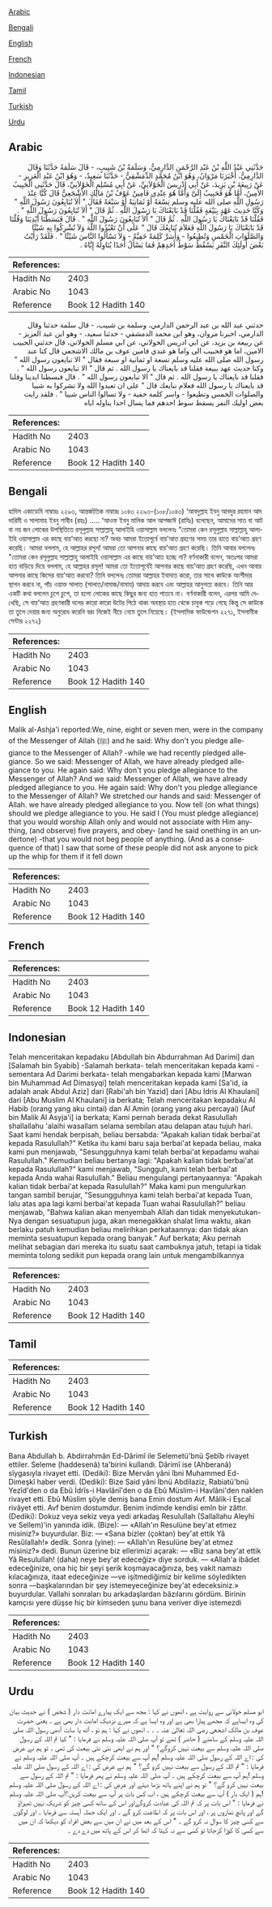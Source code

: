 [Arabic](#arabic)

[Bengali](#bengali)

[English](#english)

[French](#french)

[Indonesian](#indonesian)

[Tamil](#tamil)

[Turkish](#turkish)

[Urdu](#urdu)

## Arabic


<div dir="rtl" lang="ar" style={{fontSize:'larger',backgroundColor:'#f8f9fa',padding:20}}>
حَدَّثَنِي عَبْدُ اللَّهِ بْنُ عَبْدِ الرَّحْمَنِ الدَّارِمِيُّ، وَسَلَمَةُ بْنُ شَبِيبٍ، - قَالَ سَلَمَةُ حَدَّثَنَا وَقَالَ الدَّارِمِيُّ، أَخْبَرَنَا مَرْوَانُ، وَهُوَ ابْنُ مُحَمَّدٍ الدِّمَشْقِيُّ - حَدَّثَنَا سَعِيدٌ، - وَهُوَ ابْنُ عَبْدِ الْعَزِيزِ - عَنْ رَبِيعَةَ بْنِ يَزِيدَ، عَنْ أَبِي إِدْرِيسَ الْخَوْلاَنِيِّ، عَنْ أَبِي مُسْلِمٍ الْخَوْلاَنِيِّ، قَالَ حَدَّثَنِي الْحَبِيبُ الأَمِينُ، أَمَّا هُوَ فَحَبِيبٌ إِلَىَّ وَأَمَّا هُوَ عِنْدِي فَأَمِينٌ عَوْفُ بْنُ مَالِكٍ الأَشْجَعِيُّ قَالَ كُنَّا عِنْدَ رَسُولِ اللَّهِ صلى الله عليه وسلم تِسْعَةً أَوْ ثَمَانِيَةً أَوْ سَبْعَةً فَقَالَ ‏"‏ أَلاَ تُبَايِعُونَ رَسُولَ اللَّهِ ‏"‏ وَكُنَّا حَدِيثَ عَهْدٍ بِبَيْعَةٍ فَقُلْنَا قَدْ بَايَعْنَاكَ يَا رَسُولَ اللَّهِ ‏.‏ ثُمَّ قَالَ ‏"‏ أَلاَ تُبَايِعُونَ رَسُولَ اللَّهِ ‏"‏ ‏.‏ فَقُلْنَا قَدْ بَايَعْنَاكَ يَا رَسُولَ اللَّهِ ‏.‏ ثُمَّ قَالَ ‏"‏ أَلاَ تُبَايِعُونَ رَسُولَ اللَّهِ ‏"‏ ‏.‏ قَالَ فَبَسَطْنَا أَيْدِيَنَا وَقُلْنَا قَدْ بَايَعْنَاكَ يَا رَسُولَ اللَّهِ فَعَلاَمَ نُبَايِعُكَ قَالَ ‏"‏ عَلَى أَنْ تَعْبُدُوا اللَّهَ وَلاَ تُشْرِكُوا بِهِ شَيْئًا وَالصَّلَوَاتِ الْخَمْسِ وَتُطِيعُوا - وَأَسَرَّ كَلِمَةً خَفِيَّةً - وَلاَ تَسْأَلُوا النَّاسَ شَيْئًا ‏"‏ ‏.‏ فَلَقَدْ رَأَيْتُ بَعْضَ أُولَئِكَ النَّفَرِ يَسْقُطُ سَوْطُ أَحَدِهِمْ فَمَا يَسْأَلُ أَحَدًا يُنَاوِلُهُ إِيَّاهُ ‏.‏
</div>
<div style={{backgroundColor:'#f8f9fa',padding:20, marginBottom: 10}}><table> <thead> <tr> <th>References:</th> <th></th> </tr> </thead> <tbody><tr><td>Hadith No</td><td>2403</td></tr><tr><td>Arabic No</td><td>1043</td></tr><tr><td>Reference</td><td>Book 12 Hadith 140</td></tr></tbody></table></div>


<div dir="rtl" lang="ar" style={{fontSize:'larger',backgroundColor:'#f8f9fa',padding:20}}>
حدثني عبد الله بن عبد الرحمن الدارمي، وسلمة بن شبيب، - قال سلمة حدثنا وقال الدارمي، اخبرنا مروان، وهو ابن محمد الدمشقي - حدثنا سعيد، - وهو ابن عبد العزيز - عن ربيعة بن يزيد، عن ابي ادريس الخولاني، عن ابي مسلم الخولاني، قال حدثني الحبيب الامين، اما هو فحبيب الى واما هو عندي فامين عوف بن مالك الاشجعي قال كنا عند رسول الله صلى الله عليه وسلم تسعة او ثمانية او سبعة فقال " الا تبايعون رسول الله " وكنا حديث عهد ببيعة فقلنا قد بايعناك يا رسول الله . ثم قال " الا تبايعون رسول الله " . فقلنا قد بايعناك يا رسول الله . ثم قال " الا تبايعون رسول الله " . قال فبسطنا ايدينا وقلنا قد بايعناك يا رسول الله فعلام نبايعك قال " على ان تعبدوا الله ولا تشركوا به شييا والصلوات الخمس وتطيعوا - واسر كلمة خفية - ولا تسالوا الناس شييا " . فلقد رايت بعض اوليك النفر يسقط سوط احدهم فما يسال احدا يناوله اياه
</div>
<div style={{backgroundColor:'#f8f9fa',padding:20, marginBottom: 10}}><table> <thead> <tr> <th>References:</th> <th></th> </tr> </thead> <tbody><tr><td>Hadith No</td><td>2403</td></tr><tr><td>Arabic No</td><td>1043</td></tr><tr><td>Reference</td><td>Book 12 Hadith 140</td></tr></tbody></table></div>

## Bengali


<div dir="ltr" lang="bn" style={{fontSize:'larger',backgroundColor:'#f8f9fa',padding:20}}>
হাদিস একাডেমি নাম্বারঃ ২২৯৩, আন্তর্জাতিক নাম্বারঃ ১০৪৩ ২২৯৩-(১০৮/১০৪৩) ‘আবদুল্লাহ ইবনু আবদুর রহমান আদ দারিমী ও সালামাহ ইবনু শাবীব (রহঃ) ..... ‘আওফ ইবনু মালিক আল আশজাঈ (রাযিঃ) বলেছেন, আমাদের সাত বা আট বা নয় জন লোকের উপস্থিতিতে রসূলুল্লাহ সাল্লাল্লাহু আলাইহি ওয়াসাল্লাম বললেনঃ “তোমরা কেন রসূলুল্লাহ সাল্লাল্লাহু আলাইহি ওয়াসাল্লাম এর কাছে বায়’আত করছো না? অথচ আমরা ইতোপূর্বে বায়’আত গ্রহণের সময় তার হাতে বায়’আত গ্রহণ করেছি। আমরা বললাম, হে আল্লাহর রসূল! আমরা তো আপনার কাছে বায়’আত গ্রহণ করেছি। তিনি আবার বললেনঃ "তোমরা কেন রসূলুল্লাহ সাল্লাল্লাহু আলাইহি ওয়াসাল্লাম এর কাছে বায়’আত হচ্ছে না? বর্ণনাকারী বলেন, অতঃপর আমরা হাত বাড়িয়ে দিয়ে বললাম, হে আল্লাহর রসূল! আমরা তো ইতোপূর্বেই আপনার কাছে বায়’আত গ্রহণ করেছি, এখন আবার আপনার কাছে কিসের বায়’আত করবো? তিনি বললেনঃ তোমরা আল্লাহর ইবাদাত করো, তার সাথে কাউকে অংশীদার স্থাপন করবে না, পাঁচ ওয়াক্ত সালাত (সালাত/নামাজ/নামায) আদায় করবে এবং আল্লাহর আনুগত্য করবে। তিনি আর একটি কথা বললেন চুপে চুপে, তা হলো লোকের কাছে কিছুর জন্য হাত পাতবে না। বর্ণনাকারী বলেন, এরপর আমি দেখেছি, সে বায়’আত গ্রহণকারী দলের কারো কারো উটের পিঠে থাকা অবস্থায় হাত থেকে চাবুক পড়ে গেছে কিন্তু সে কাউকে তা তুলে দেয়ার জন্য অনুরোধ করেনি বরং নিজেই নীচে নেমে তুলে নিয়েছে। (ইসলামিক ফাউন্ডেশন ২২৭১, ইসলামীক সেন্টার ২২৭২)
</div>
<div style={{backgroundColor:'#f8f9fa',padding:20, marginBottom: 10}}><table> <thead> <tr> <th>References:</th> <th></th> </tr> </thead> <tbody><tr><td>Hadith No</td><td>2403</td></tr><tr><td>Arabic No</td><td>1043</td></tr><tr><td>Reference</td><td>Book 12 Hadith 140</td></tr></tbody></table></div>

## English


<div dir="ltr" lang="en" style={{fontSize:'larger',backgroundColor:'#f8f9fa',padding:20}}>
Malik al-Ashja'i reported:We, nine, eight or seven men, were in the company of the Messenger of Allah (ﷺ) and he said: Why don't you pledge allegiance to the Messenger of Allah? -while we had recently pledged allegiance. So we said: Messenger of Allah, we have already pledged allegiance to you. He again said: Why don't you pledge allegiance to the Messenger of Allah? And we said: Messenger of Allah, we have already pledged allegiance to you. He again said: Why don't you pledge allegiance to the Messenger of Allah? We stretched our hands and said: Messenger of Allah. we have already pledged allegiance to you. Now tell (on what things) should we pledge allegiance to you. He said I (You must pledge allegiance) that you would worship Allah only and would not associate with Him anything, (and observe) five prayers, and obey- (and he said onething in an undertone) -that you would not beg people of anything. (And as a consequence of that) I saw that some of these people did not ask anyone to pick up the whip for them if it fell down
</div>
<div style={{backgroundColor:'#f8f9fa',padding:20, marginBottom: 10}}><table> <thead> <tr> <th>References:</th> <th></th> </tr> </thead> <tbody><tr><td>Hadith No</td><td>2403</td></tr><tr><td>Arabic No</td><td>1043</td></tr><tr><td>Reference</td><td>Book 12 Hadith 140</td></tr></tbody></table></div>

## French


<div dir="ltr" lang="fr" style={{fontSize:'larger',backgroundColor:'#f8f9fa',padding:20}}>

</div>
<div style={{backgroundColor:'#f8f9fa',padding:20, marginBottom: 10}}><table> <thead> <tr> <th>References:</th> <th></th> </tr> </thead> <tbody><tr><td>Hadith No</td><td>2403</td></tr><tr><td>Arabic No</td><td>1043</td></tr><tr><td>Reference</td><td>Book 12 Hadith 140</td></tr></tbody></table></div>

## Indonesian


<div dir="ltr" lang="id" style={{fontSize:'larger',backgroundColor:'#f8f9fa',padding:20}}>
Telah menceritakan kepadaku [Abdullah bin Abdurrahman Ad Darimi] dan [Salamah bin Syabib] -Salamah berkata- telah menceritakan kepada kami -sementara Ad Darimi berkata- telah mengabarkan kepada kami [Marwan bin Muhammad Ad Dimasyqi] telah menceritakan kepada kami [Sa'id, ia adalah anak Abdul Aziz] dari [Rabi'ah bin Yazid] dari [Abu Idris Al Khaulani] dari [Abu Muslim Al Khaulani] ia berkata; Telah menceritakan kepadaku Al Habib (orang yang aku cintai) dan Al Amin (orang yang aku percayai) [Auf bin Malik Al Asyja'i] ia berkata; Kami pernah berada dekat Rasulullah shallallahu 'alaihi wasallam selama sembilan atau delapan atau tujuh hari. Saat kami hendak berpisah, beliau bersabda: "Apakah kalian tidak berbai'at kepada Rasulullah?" Ketika itu kami baru saja berbai'at kepada beliau, maka kami pun menjawab, "Sesungguhnya kami telah berbai'at kepadamu wahai Rasulullah." Kemudian beliau bertanya lagi: "Apakah kalian tidak berbai'at kepada Rasulullah?" kami menjawab, "Sungguh, kami telah berbai'at kepada Anda wahai Rasulullah." Beliau mengulangi pertanyaannya: "Apakah kalian tidak berbai'at kepada Rasulullah?" Maka kami pun mengulurkan tangan sambil berujar, "Sesungguhnya kami telah berbai'at kepada Tuan, lalu atas apa lagi kami berbai'at kepada Tuan wahai Rasulullah?" beliau menjawab, "Bahwa kalian akan menyembah Allah dan tidak menyekutukan-Nya dengan sesuatupun juga, akan menegakkan shalat lima waktu, akan berlaku patuh kemudian beliau melirihkan perkataannya: dan tidak akan meminta sesuatupun kepada orang banyak." Auf berkata; Aku pernah melihat sebagian dari mereka itu suatu saat cambuknya jatuh, tetapi ia tidak meminta tolong sedikit pun kepada orang lain untuk mengambilkannya
</div>
<div style={{backgroundColor:'#f8f9fa',padding:20, marginBottom: 10}}><table> <thead> <tr> <th>References:</th> <th></th> </tr> </thead> <tbody><tr><td>Hadith No</td><td>2403</td></tr><tr><td>Arabic No</td><td>1043</td></tr><tr><td>Reference</td><td>Book 12 Hadith 140</td></tr></tbody></table></div>

## Tamil


<div dir="ltr" lang="ta" style={{fontSize:'larger',backgroundColor:'#f8f9fa',padding:20}}>

</div>
<div style={{backgroundColor:'#f8f9fa',padding:20, marginBottom: 10}}><table> <thead> <tr> <th>References:</th> <th></th> </tr> </thead> <tbody><tr><td>Hadith No</td><td>2403</td></tr><tr><td>Arabic No</td><td>1043</td></tr><tr><td>Reference</td><td>Book 12 Hadith 140</td></tr></tbody></table></div>

## Turkish


<div dir="ltr" lang="tr" style={{fontSize:'larger',backgroundColor:'#f8f9fa',padding:20}}>
Bana Abdullah b. Abdirrahmân Ed-Dârimî ile Selemetü'bnü Şebîb rivayet ettiler. Seleme (haddesenâ) ta'birini kullandı. Dârimî ise (Ahberanâ) sîygasıyla rivayet etti. (Dediki): Bize Mervân yâni îbni Muhammed Ed-Dimeşkî haber verdi. (Dediki): Bize Said yâni İbnü Abdilaziz, Rabiatü'bnü Yezîd'den o da Ebû İdrîs-i Havlânî'den o da Ebû Müslim-i Havlâni'den naklen rivayet etti. Ebû Müslim şöyle demiş bana Emin dostum Avf. Mâlik-i Eşcaî rivâyet etti. Avf benim dostumdur. Benim indimde kendisi emîn bir zâttır. (Dediki): Dokuz veya sekiz veya yedi arkadaş Resulullah (Sallallahu Aleyhi ve Sellem)'in yanında idik. (Bize): — «Allah'ın Resulüne bey'at etmez misiniz?» buyurdular. Biz: — «Sana bizler (çoktan) bey'at ettik Yâ Resûlallah!» dedik. Sonra (yine): — «Allah'ın Resulüne bey'at etmez misiniz?» dedi. Bunun üzerine biz ellerimizi açarak: — «Biz sana bey'at ettik Yâ Resulullah! (daha) neye bey'at edeceğiz» diye sorduk. — «Allah'a ibâdet edeceğinize, ona hiç bir şeyi şerik koşmayacağınıza, beş vakit namazı kılacağınıza, itaat edeceğinize —ve işitmediğimiz bir kelime söyledikten sonra —başkalarından bir şey istemeyeceğinize bey'at edeceksiniz.» buyurdular. Vallahi sonraları bu arkadaşlardan bâzılarını gördüm. Birinin kamçısı yere düşse hiç bir kimseden şunu bana veriver diye istemezdi
</div>
<div style={{backgroundColor:'#f8f9fa',padding:20, marginBottom: 10}}><table> <thead> <tr> <th>References:</th> <th></th> </tr> </thead> <tbody><tr><td>Hadith No</td><td>2403</td></tr><tr><td>Arabic No</td><td>1043</td></tr><tr><td>Reference</td><td>Book 12 Hadith 140</td></tr></tbody></table></div>

## Urdu


<div dir="rtl" lang="ur" style={{fontSize:'larger',backgroundColor:'#f8f9fa',padding:20}}>
ابو مسلم خولانی سے روایت ہے ، انھوں نے کہا : مجھ سے ایک پیارے امانت دار ( شخص ) نے حدیث بیان کی وہ ایساہے کہ مجھے پیارا بھی ہے اور وہ ایسا ہے کہ میرے نزدیک امانت دار بھی ہے ۔ یعنی حضرت عوف بن مالک اشجعی رضی اللہ تعالیٰ عنہ ۔ ۔ ۔ انھوں نے کہا : ہم نو ، آٹھ یا سات آدمی رسول اللہ صلی اللہ علیہ وسلم کے سامنے ( حاضر ) تھے تو آپ صلی اللہ علیہ وسلم نے فرمایا : " کیا تم اللہ کے رسول صلی اللہ علیہ وسلم سے بیعت نہیں کروگے؟ " اور ہم نے ابھی نئی نئی بیعت کی تھی ۔ تو ہم نے عرض کی : اے اللہ کے رسول صلی اللہ علیہ وسلم !ہم آپ سے بیعت کرچکے ہیں ۔ آپ صلی اللہ علیہ وسلم نے فرمایا : " تم اللہ کے رسول سے بیعت نہیں کرو گے؟ " ہم نے عرض کی : اے اللہ کے رسول صلی اللہ علیہ وسلم !ہم آپ سے بیعت کرچکے ہیں ۔ آپ صلی اللہ علیہ وسلم نے پھر فرمایا : " تم اللہ کے رسول سے بیعت نہیں کرو گے؟ " تو ہم نے اپنے ہاتھ بڑھا دیئے اور عرض کی : اے اللہ کے رسول صلی اللہ علیہ وسلم !ہم ( ایک بار ) آپ سے بیعت کرچکے ہیں ، اب کس بات پر آپ سے بیعت کریں؟آپ صلی اللہ علیہ وسلم نے فرمایا : " اس بات پر کہ تم اللہ کی عبادت کروگےاور اس کے ساتھ کسی چیز کو شریک نہیں ٹھہراؤ گے اور پانچ نمازوں پر ، اور اس بات پر کہ اطاعت کرو گے ۔ اور ایک جملہ آہستہ سے فرمایا ۔ اور لوگوں سے کسی چیز کا سوال نہ کرو گے ۔ " اس کے بعد میں نے ان میں سے بعض افراد کو دیکھا کہ ان میں سے کسی کا کوڑا کرجاتا تو کسی سے نہ کہتا کہ اٹھا کر اس کے ہاتھ میں دے دے ۔
</div>
<div style={{backgroundColor:'#f8f9fa',padding:20, marginBottom: 10}}><table> <thead> <tr> <th>References:</th> <th></th> </tr> </thead> <tbody><tr><td>Hadith No</td><td>2403</td></tr><tr><td>Arabic No</td><td>1043</td></tr><tr><td>Reference</td><td>Book 12 Hadith 140</td></tr></tbody></table></div>